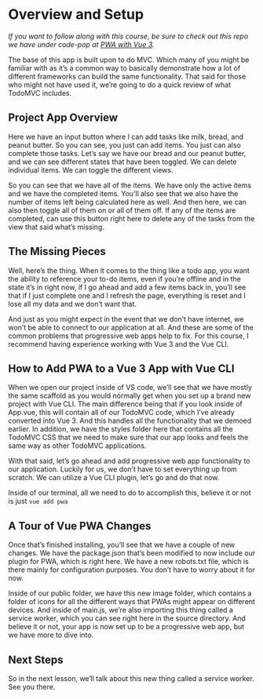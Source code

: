 # Overview and Setup

_If you want to follow along with this course, be sure to check out this repo we have under code-pop at [PWA with Vue 3](https://github.com/Code-Pop/pwa-with-vue-3)._

The base of this app is built upon to do MVC. Which many of you might be familiar with as it’s a common way to basically demonstrate how a lot of different frameworks can build the same functionality. That said for those who might not have used it, we’re going to do a quick review of what TodoMVC includes.

## Project App Overview

Here we have an input button where I can add tasks like milk, bread, and peanut butter. So you can see, you just can add items. You just can also complete those tasks. Let’s say we have our bread and our peanut butter, and we can see different states that have been toggled. We can delete individual items. We can toggle the different views.

So you can see that we have all of the items. We have only the active items and we have the completed items. You’ll also see that we also have the number of items left being calculated here as well. And then here, we can also then toggle all of them on or all of them off. If any of the items are completed, can use this button right here to delete any of the tasks from the view that said what’s missing.

## The Missing Pieces

Well, here’s the thing. When it comes to the thing like a todo app, you want the ability to reference your to-do items, even if you’re offline and in the state it’s in right now, if I go ahead and add a few items back in, you’ll see that if I just complete one and I refresh the page, everything is reset and I lose all my data and we don’t want that.

And just as you might expect in the event that we don’t have internet, we won’t be able to connect to our application at all. And these are some of the common problems that progressive web apps help to fix. For this course, I recommend having experience working with Vue 3 and the Vue CLI.

## How to Add PWA to a Vue 3 App with Vue CLI

When we open our project inside of VS code, we’ll see that we have mostly the same scaffold as you would normally get when you set up a brand new project with Vue CLI. The main difference being that if you look inside of App.vue, this will contain all of our TodoMVC code, which I’ve already converted into Vue 3. And this handles all the functionality that we demoed earlier. In addition, we have the styles folder here that contains all the TodoMVC CSS that we need to make sure that our app looks and feels the same way as other TodoMVC applications.

With that said, let’s go ahead and add progressive web app functionality to our application. Luckily for us, we don’t have to set everything up from scratch. We can utilize a Vue CLI plugin, let’s go and do that now.

Inside of our terminal, all we need to do to accomplish this, believe it or not is just `vue add pwa`

## A Tour of Vue PWA Changes

Once that’s finished installing, you’ll see that we have a couple of new changes. We have the package.json that’s been modified to now include our plugin for PWA, which is right here. We have a new robots.txt file, which is there mainly for configuration purposes. You don’t have to worry about it for now.

Inside of our public folder, we have this new image folder, which contains a folder of icons for all the different ways that PWAs might appear on different devices. And inside of main.js, we’re also importing this thing called a service worker, which you can see right here in the source directory. And believe it or not, your app is now set up to be a progressive web app, but we have more to dive into.

## Next Steps

So in the next lesson, we’ll talk about this new thing called a service worker. See you there.